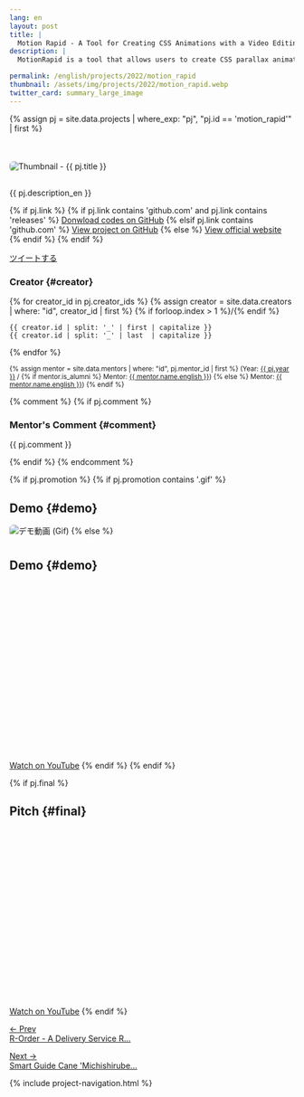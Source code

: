```yaml
---
lang: en
layout: post
title: |
  Motion Rapid - A Tool for Creating CSS Animations with a Video Editing Software-like UI
description: |
  MotionRapid is a tool that allows users to create CSS parallax animations through a user interface similar to that of video editing software. By utilizing a timeline UI, which is widely adopted in video editing software, users can create parallax animations without directly coding in HTML, CSS, or JavaScript.

permalink: /english/projects/2022/motion_rapid
thumbnail: /assets/img/projects/2022/motion_rapid.webp
twitter_card: summary_large_image
---
```


{% assign pj = site.data.projects | where_exp: "pj", "pj.id == 'motion_rapid'" | first %}

<div style='margin-top: 50px; margin-bottom: 30px;'>
  <img class='top-img lazyload' src='/assets/img/spinner.svg' alt='Thumbnail - {{ pj.title }}'
  {% if pj.thumbnail %}    data-src='/assets/img/projects/{{ pj.year }}/{{ pj.thumbnail }}'
  {% else %}               data-src='/assets/img/projects/tbu.webp'
  {% endif %}                 title='{{ pj.title }}' style='border-radius: 6px;' loading='lazy' />
</div>

{{ pj.description_en }}

<div class='flex'>
  {% if pj.link %}
    {% if pj.link contains 'github.com' and pj.link contains 'releases' %}
       <a href='{{ pj.link }}' target='_blank' class='button'>Donwload codes on GitHub</a>
    {% elsif pj.link contains 'github.com' %}
       <a href='{{ pj.link }}' target='_blank' class='button'>View project on GitHub</a>
    {% else %}
       <a href='{{ pj.link }}' target='_blank' class='button'>View official website</a>
    {% endif %}
  {% endif %}

  <a href="https://twitter.com/intent/tweet?text={{ pj.title }}&via=MitouJr&hashtags=未踏ジュニア{% if pj.tags %},{{ pj.tags | join: ','}}{% endif %}&related=MitouJr&lang=jp&url={{ site.url }}/projects/{{ pj.year }}/{{ pj.id }}" class="button" target="_blank" rel="noopener">ツイートする</a>
</div>

### Creator {#creator}
<p>
  {% for creator_id in pj.creator_ids %}
    {% assign creator = site.data.creators | where: "id", creator_id | first %}
    {% if forloop.index > 1 %}<span>/</span>{% endif %}

    {{ creator.id | split: '_' | first | capitalize }}
    {{ creator.id | split: '_' | last  | capitalize }}
  {% endfor %}

  <small>
    {% assign mentor = site.data.mentors | where: "id", pj.mentor_id | first %}
    (Year: <a href='/projects/{{ pj.year }}'>{{ pj.year }}</a> /
     {% if mentor.is_alumni %}
     Mentor: <a href='/alumni#{{ mentor.id }}'>{{ mentor.name.english }}</a>)
     {% else %}
     Mentor: <a href='/mentors#{{ mentor.id }}'>{{ mentor.name.english }}</a>)
     {% endif %}
  </small>
</p>

{% comment %}
{% if pj.comment %}
### Mentor's Comment {#comment}
<p class="project-comment">{{ pj.comment }}</p>
{% endif %}
{% endcomment %}

{% if pj.promotion %}
{% if pj.promotion contains '.gif' %}
## Demo {#demo}
<img class='top-img lazyload' src='/assets/img/spinner.svg' alt='デモ動画 (Gif)'
     data-src='/assets/img/projects/{{ pj.year }}/{{ pj.promotion }}' loading='lazy'
     style='margin-bottom: 10px; border-radius: 6px;' />
{% else %}
## Demo {#demo}
<div class="youtube">
  <iframe width="560" height="315" class="lazyload" data-src="https://www.youtube.com/embed/{{ pj.promotion }}?rel=0" frameborder="0" allowfullscreen=""></iframe>
</div>
<a href="https://youtu.be/{{ pj.promotion }}" target="_blank" rel="noopener" class="button">Watch on YouTube</a>
{% endif %}
{% endif %}

{% if pj.final %}
## Pitch {#final}
<div class="youtube">
  <iframe width="560" height="315" class="lazyload" data-src="https://www.youtube.com/embed/{{ pj.final }}?rel=0{% if pj.final_start %}&start={{ pj.final_start }}{% endif %}" frameborder="0" allow="accelerometer; autoplay; clipboard-write; encrypted-media; gyroscope; picture-in-picture" allowfullscreen=""></iframe>
</div>
<a href="https://youtu.be/{{ pj.final }}{% if pj.final_start %}?t={{ pj.final_start }}{% endif %}" target="_blank" rel="noopener" class="button">Watch on YouTube</a>
{% endif %}

<nav>
  <p class='nav prev'><a href='r-order' title='R-Order - A Delivery Service Realizing the School Version of UberEats'>&larr; Prev<br>
    R-Order - A Delivery Service R...</a></p>
  <p class='nav next'><a href='michishirube' title='Smart Guide Cane 'Michishirube' ~ AI-Powered White Cane for Assisting the Visually Impaired ~'>Next &rarr;<br>
    Smart Guide Cane &apos;Michishirube...</a></p>
</nav>

{% include project-navigation.html %}
